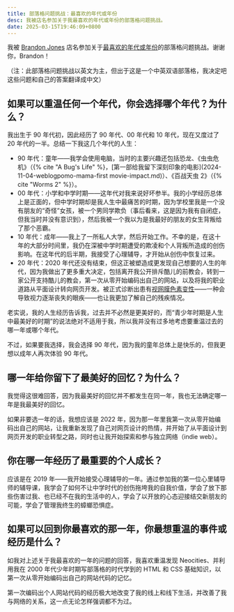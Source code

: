 ```yaml
---
title: 部落格问题挑战：最喜欢的年代或年份
desc: 我被店名参加关于我最喜欢的年代或年份的部落格问题挑战。
date: 2025-03-15T19:46:09+0800
---
```


我被 [Brandon Jones](https://krrd.ing/) 店名参加关于[最喜欢的年代或年份](https://krrd.ing/posts/favorite-decade-or-year-blog-challenge/)的部落格问题挑战。谢谢你，Brandon！

（注：此部落格问题挑战以英文为主，但出于这是一个中英双语部落格，我决定吧这些问题和自己的答案翻译成中文）

## 如果可以重温任何一个年代，你会选择哪个年代？为什么？

我出生于 90 年代初，因此经历了 90 年代、00 年代和 10 年代，现在又度过了 20 年代的一半。总结一下我这几个年代的人生：

- 90 年代：童年——我学会使用电脑，当时的主要兴趣还包括恐龙、《虫虫危机》（{% cite "A Bug's Life" %}，[第一部给我留下深刻印象的电影](2024-11-04-weblogpomo-mama-first movie-impact.md)）、《百战天虫 2》（{% cite "Worms 2" %}）。
- 00 年代：小学和中学时期——这年代对我来说好坏参半。我的小学经历总体上是正面的，但中学时期却是我人生中最痛苦的时期，因为学校里我是一个没有朋友的“奇怪”女孩，被一个男同学欺负（事后看来，这是因为我有自闭症，但我当时并没有意识到），然后我被一个我以为是我最好的朋友的女生背叛给了那个恶霸。
- 10 年代：成年——我上了一所私人大学，然后开始工作。不幸的是，在这十年的大部分时间里，我仍在深被中学时期遭受的欺凌和个人背叛所造成的创伤影响。在这年代的后半期，我接受了心理辅导，才开始从创伤中恢复过来。
- 20 年代：2020 年代还没有结束，但这正被塑造成更发现自己想要的人生的年代，因为我做出了更多重大决定，包括离开我公开排斥酷儿的前教会，转到一家公开支持酷儿的教会，第一次从零开始编码出自己的网站，以及将我的职业道路从平面设计转向网页开发。被正式诊断出患有[视网膜色素变性](2024-12-21-living-with-retinitis-pigmentosa.md)——一种会导致视力逐渐丧失的眼疾——也让我更加了解自己的残疾情况。

老实说，我的人生经历告诉我，过去并不必然是更美好的，而“青少年时期是人生中最美好的时期”的说法绝对不适用于我，所以我并没有过多地考虑要重温过去的哪一年或哪个年代。

不过，如果要我选择，我会选择 90 年代，因为我的童年总体上是快乐的，但我更想以成年人再次体验 90 年代。

## 哪一年给你留下了最美好的回忆？为什么？

我觉得这很难回答，因为我最美好的回忆并不都发生在同一年，我也无法确定哪一年是我最美好的回忆。

如果非要选一年的话，我想应该是 2022 年，因为那一年里我第一次从零开始编码出自己的网站，让我重新发现了自己对网页设计的热情，并开始了从平面设计到网页开发的职业转型之路，同时也让我开始探索和参与独立网络（indie web）。

## 你在哪一年经历了最重要的个人成长？

应该是在 2019 年——我开始接受心理辅导的一年。通过参加我的第一位心里辅导师的辅导课，我学会了如何不让中学时代的创伤拖垮我的自我价值，学会了放下那些伤害过我、也已经不在我的生活中的人，学会了以开放的心态迎接结交新朋友的可能，学会了管理我终生的蟑螂恐惧症。

## 如果可以回到你最喜欢的那一年，你最想重温的事件或经历是什么？

如我对上述关于我最喜欢的一年的问题的回答，我喜欢重温发现 Neocities、并利用我在 2000 年代少年时期写部落格的时代学到的 HTML 和 CSS 基础知识，以第一次从零开始编码出自己的网站代码的记忆。

第一次编码出个人网站代码的经历极大地改变了我的线上和线下生活，并改善了我与网络的关系，这一点无论怎样强调都不为过。